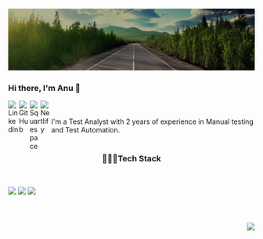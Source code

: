 
![Image](https://github.com/anuarun88/AnuArun88/blob/master/image.jpg)
### Hi there, I'm Anu 👋

<a href="https:http://www.linkedin.com/in/anuarun88">
  <img align="left" alt="Linkedin" width="22px" src="https://cdn.jsdelivr.net/npm/simple-icons@v3/icons/linkedin.svg" />
</a>
<a href="https://github.com/anuarun88">
  <img align="left" alt="GitHub" width="22px" src="https://cdn.jsdelivr.net/npm/simple-icons@3.1.0/icons/github.svg" />
 </a>
 <a href="http://anuarun.me/">
  <img align="left" alt="Squarespace" width="22px" src="https://cdn.jsdelivr.net/npm/simple-icons@3.1.0/icons/squarespace.svg" />
 </a>
 <a href="http:https://anuarun.netlify.app/">
  <img align="left" alt="Netlify" width="22px" src="https://cdn.jsdelivr.net/npm/simple-icons@3.1.0/icons/netlify.svg" />
 </a>
 
<br />
<br />
I'm a Test Analyst with 2 years of experience in Manual testing and Test Automation.

<br />
<br />


<h3 align="center"> 👨🏽‍💻Tech Stack </h3>
<p align="center">
  <br>

<a href="https://icon-library.net/icon/selenium-icon-12.html" title="Selenium Icon #175334"><img height="50" src="https://icon-library.net//images/selenium-icon/selenium-icon-12.jpg" /></a>
<a href="https://icon-library.net/icon/cucumber-icon-6.html" title="Cucumber Icon #381531"><img height="50" src="https://icon-library.net//images/cucumber-icon/cucumber-icon-6.jpg"  /></a>
<a href="https://icon-library.net/icon/java-icon-images-4.html" title="Java Icon Images #201796"><img height="50" src="https://icon-library.net//images/java-icon-images/java-icon-images-4.jpg" /></a>




</p><br>




<h3  align='center'> <img align="right" src="https://visitor-badge.laobi.icu/badge?page_id=anuarun88.anuarun88" /></h3><br>

